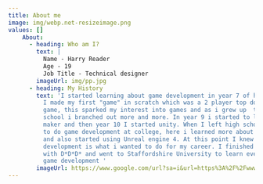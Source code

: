 ```yaml
---
title: About me
image: img/webp.net-resizeimage.png
values: []
	About:
	  - heading: Who am I?
		text: |
		  Name - Harry Reader
		  Age - 19
		  Job Title - Technical designer
		imageUrl: img/pp.jpg
	  - heading: My History
		text: 'I started learning about game development in year 7 of high school where
		  I made my first "game" in scratch which was a 2 player top down racing
		  game, this sparked my interest into games and as i grew up  through high
		  school i branched out more and more. In year 9 i started to look into game
		  maker and then year 10 I started unity. When I left high school I decided
		  to do game development at college, here i learned more about game maker
		  and also started using Unreal engine 4. At this point I knew that game
		  development is what i wanted to do for my career. I finished my course
		  with D*D*D* and went to Staffordshire University to learn even more about
		  game development '
		imageUrl: https://www.google.com/url?sa=i&url=https%3A%2F%2Fwww.stokesentinel.co.uk%2Fnews%2Fstoke-on-trent-news%2Fstaffordshire-universitys-ian-blachford-cautious-6003364&psig=AOvVaw3d3lvkH3x6IRs0xWiyzgt3&ust=1645187529709000&source=images&cd=vfe&ved=0CAsQjRxqFwoTCIjsrqjfhvYCFQAAAAAdAAAAABAD
---
```

